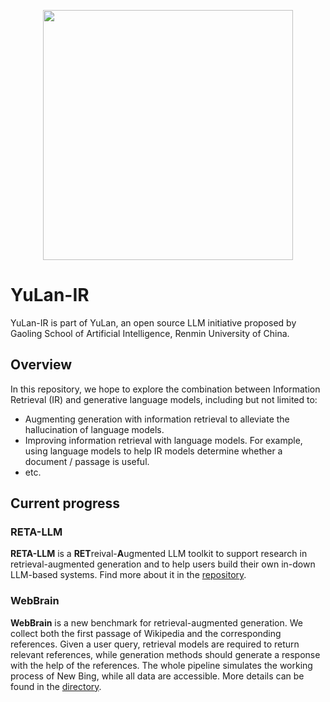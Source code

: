 <p align="center">
<img src="https://github.com/RUC-GSAI/YuLan-IR/blob/main/yulan.jpg" width="400px">
</p>

# YuLan-IR

YuLan-IR is part of YuLan, an open source LLM initiative proposed by Gaoling School of Artificial Intelligence, Renmin University of China. 

## Overview

In this repository, we hope to explore the combination between Information Retrieval (IR) and generative language models, including but not limited to: 
- Augmenting generation with information retrieval to alleviate the hallucination of language models.
- Improving information retrieval with language models. For example, using language models to help IR models determine whether a document / passage is useful.
- etc.

## Current progress

### RETA-LLM
**RETA-LLM** is a **RET**reival-**A**ugmented LLM toolkit to support research in retrieval-augmented generation and to help users build their own in-down LLM-based systems. Find more about it in the [repository](https://github.com/RUC-GSAI/YuLan-IR/tree/main/RETA-LLM).

### WebBrain
**WebBrain** is a new benchmark for retrieval-augmented generation. We collect both the first passage of Wikipedia and the corresponding references. Given a user query, retrieval models are required to return relevant references, while generation methods should generate a response with the help of the references. The whole pipeline simulates the working process of New Bing, while all data are accessible. More details can be found in the [directory](https://github.com/RUC-GSAI/YuLan-IR/tree/main/WebBrain).
